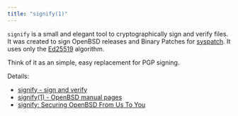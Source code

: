 ```yaml
---
title: "signify(1)"
---
```


`signify` is a small and elegant tool to cryptographically sign and verify
files. It was created to sign OpenBSD releases and Binary Patches for
[syspatch](/fact/syspatch). It uses only the
[Ed25519](http://ed25519.cr.yp.to/index.html) algorithm.

Think of it as an simple, easy replacement for PGP signing.

Details:

* [signify - sign and verify](https://https.www.google.com.tedunangst.com/flak/post/signify)
* [signify(1) - OpenBSD manual pages](https://man.openbsd.org/signify)
* [signify: Securing OpenBSD From Us To You](http://www.openbsd.org/papers/bsdcan-signify.html)
